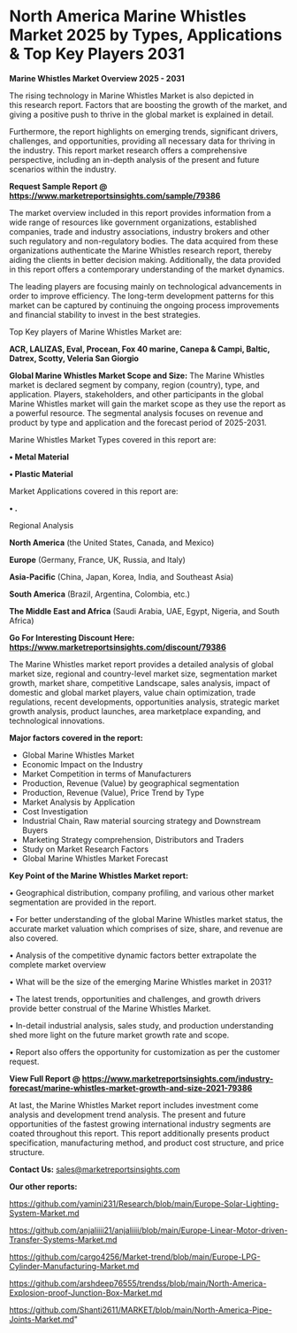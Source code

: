 # North America Marine Whistles Market 2025 by Types, Applications & Top Key Players 2031

<Strong> Marine Whistles Market Overview 2025 - 2031</strong>

The rising technology in Marine Whistles Market is also depicted in this research report. Factors that are boosting the growth of the market, and giving a positive push to thrive in the global market is explained in detail.

Furthermore, the report highlights on emerging trends, significant drivers, challenges, and opportunities, providing all necessary data for thriving in the industry. This report market research offers a comprehensive perspective, including an in-depth analysis of the present and future scenarios within the industry.

<strong>Request Sample Report @ <a href=https://www.marketreportsinsights.com/sample/79386>https://www.marketreportsinsights.com/sample/79386</a></strong>

The market overview included in this report provides information from a wide range of resources like government organizations, established companies, trade and industry associations, industry brokers and other such regulatory and non-regulatory bodies. The data acquired from these organizations authenticate the Marine Whistles research report, thereby aiding the clients in better decision making. Additionally, the data provided in this report offers a contemporary understanding of the market dynamics.

The leading players are focusing mainly on technological advancements in order to improve efficiency. The long-term development patterns for this market can be captured by continuing the ongoing process improvements and financial stability to invest in the best strategies.

Top Key players of Marine Whistles Market are:

<strong>ACR, LALIZAS, Eval, Procean, Fox 40 marine, Canepa & Campi, Baltic, Datrex, Scotty, Veleria San Giorgio</strong>

<strong><b>Global Marine Whistles Market Scope and Size:</b></strong>
The Marine Whistles market is declared segment by company, region (country), type, and application. Players, stakeholders, and other participants in the global Marine Whistles market will gain the market scope as they use the report as a powerful resource. The segmental analysis focuses on revenue and product by type and application and the forecast period of 2025-2031.

Marine Whistles Market Types covered in this report are:

<strong>• Metal Material

• Plastic Material</strong>

Market Applications covered in this report are:

<strong>• .</strong> 

Regional Analysis

<strong>North America</strong> (the United States, Canada, and Mexico)

<strong>Europe</strong> (Germany, France, UK, Russia, and Italy)

<strong>Asia-Pacific</strong> (China, Japan, Korea, India, and Southeast Asia)

<strong>South America</strong> (Brazil, Argentina, Colombia, etc.)

<strong>The Middle East and Africa</strong> (Saudi Arabia, UAE, Egypt, Nigeria, and South Africa)

<strong>Go For Interesting Discount Here: <a href=https://www.marketreportsinsights.com/discount/79386>https://www.marketreportsinsights.com/discount/79386</a></strong>

The Marine Whistles market report provides a detailed analysis of global market size, regional and country-level market size, segmentation market growth, market share, competitive Landscape, sales analysis, impact of domestic and global market players, value chain optimization, trade regulations, recent developments, opportunities analysis, strategic market growth analysis, product launches, area marketplace expanding, and technological innovations.

<strong><b>Major factors covered in the report:</b></strong>
<ul>
  <li>Global Marine Whistles Market </li>
  <li>Economic Impact on the Industry</li>
  <li>Market Competition in terms of Manufacturers</li>
  <li>Production, Revenue (Value) by geographical segmentation</li>
  <li>Production, Revenue (Value), Price Trend by Type</li>
  <li>Market Analysis by Application</li>
  <li>Cost Investigation</li>
  <li>Industrial Chain, Raw material sourcing strategy and Downstream Buyers</li>
  <li>Marketing Strategy comprehension, Distributors and Traders</li>
  <li>Study on Market Research Factors</li>
  <li>Global Marine Whistles Market Forecast</li>
</ul>

<strong><b>Key Point of the Marine Whistles Market report:</b></strong>

• Geographical distribution, company profiling, and various other market segmentation are provided in the report.

• For better understanding of the global Marine Whistles market status, the accurate market valuation which comprises of size, share, and revenue are also covered.

• Analysis of the competitive dynamic factors better extrapolate the complete market overview

• What will be the size of the emerging Marine Whistles market in 2031?

• The latest trends, opportunities and challenges, and growth drivers provide better construal of the Marine Whistles Market.

• In-detail industrial analysis, sales study, and production understanding shed more light on the future market growth rate and scope.

• Report also offers the opportunity for customization as per the customer request.

<strong><b>View Full Report @ <a href=https://www.marketreportsinsights.com/industry-forecast/marine-whistles-market-growth-and-size-2021-79386>https://www.marketreportsinsights.com/industry-forecast/marine-whistles-market-growth-and-size-2021-79386</a></b></strong>


At last, the Marine Whistles Market report includes investment come analysis and development trend analysis. The present and future opportunities of the fastest growing international industry segments are coated throughout this report. This report additionally presents product specification, manufacturing method, and product cost structure, and price structure.

<strong>Contact Us:</strong>
sales@marketreportsinsights.com

<strong>Our other reports:</strong>

<a href=https://github.com/yamini231/Research/blob/main/Europe-Solar-Lighting-System-Market.md>https://github.com/yamini231/Research/blob/main/Europe-Solar-Lighting-System-Market.md</a>

<a href=https://github.com/anjaliiii21/anjaliiii/blob/main/Europe-Linear-Motor-driven-Transfer-Systems-Market.md>https://github.com/anjaliiii21/anjaliiii/blob/main/Europe-Linear-Motor-driven-Transfer-Systems-Market.md</a>

<a href=https://github.com/cargo4256/Market-trend/blob/main/Europe-LPG-Cylinder-Manufacturing-Market.md>https://github.com/cargo4256/Market-trend/blob/main/Europe-LPG-Cylinder-Manufacturing-Market.md</a>

<a href=https://github.com/arshdeep76555/trendss/blob/main/North-America-Explosion-proof-Junction-Box-Market.md>https://github.com/arshdeep76555/trendss/blob/main/North-America-Explosion-proof-Junction-Box-Market.md</a>

<a href=https://github.com/Shanti2611/MARKET/blob/main/North-America-Pipe-Joints-Market.md>https://github.com/Shanti2611/MARKET/blob/main/North-America-Pipe-Joints-Market.md</a>"
